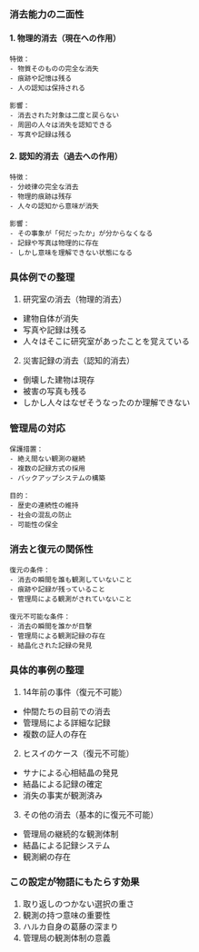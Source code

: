 ### 消去能力の二面性

#### 1. 物理的消去（現在への作用）
```
特徴：
- 物質そのものの完全な消失
- 痕跡や記憶は残る
- 人の認知は保持される

影響：
- 消去された対象は二度と戻らない
- 周囲の人々は消失を認知できる
- 写真や記録は残る
```

#### 2. 認知的消去（過去への作用）
```
特徴：
- 分岐律の完全な消去
- 物理的痕跡は残存
- 人々の認知から意味が消失

影響：
- その事象が「何だったか」が分からなくなる
- 記録や写真は物理的に存在
- しかし意味を理解できない状態になる
```

### 具体例での整理

1. 研究室の消去（物理的消去）
- 建物自体が消失
- 写真や記録は残る
- 人々はそこに研究室があったことを覚えている

2. 災害記録の消去（認知的消去）
- 倒壊した建物は現存
- 被害の写真も残る
- しかし人々はなぜそうなったのか理解できない

### 管理局の対応

```
保護措置：
- 絶え間ない観測の継続
- 複数の記録方式の採用
- バックアップシステムの構築

目的：
- 歴史の連続性の維持
- 社会の混乱の防止
- 可能性の保全
```

### 消去と復元の関係性
```
復元の条件：
- 消去の瞬間を誰も観測していないこと
- 痕跡や記録が残っていること
- 管理局による観測がされていないこと

復元不可能な条件：
- 消去の瞬間を誰かが目撃
- 管理局による観測記録の存在
- 結晶化された記録の発見
```

### 具体的事例の整理

1. 14年前の事件（復元不可能）
- 仲間たちの目前での消去
- 管理局による詳細な記録
- 複数の証人の存在

2. ヒスイのケース（復元不可能）
- サナによる心相結晶の発見
- 結晶による記録の確定
- 消失の事実が観測済み

3. その他の消去（基本的に復元不可能）
- 管理局の継続的な観測体制
- 結晶による記録システム
- 観測網の存在

### この設定が物語にもたらす効果
1. 取り返しのつかない選択の重さ
2. 観測の持つ意味の重要性
3. ハルカ自身の葛藤の深まり
4. 管理局の観測体制の意義